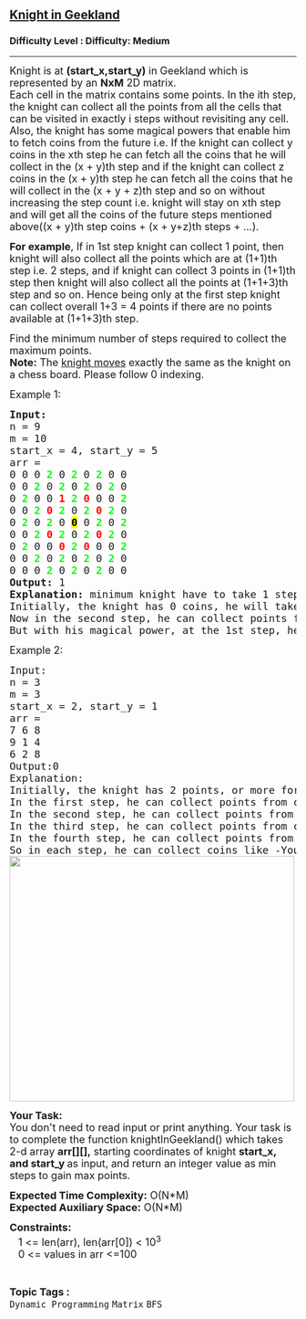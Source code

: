 <h2><a href="https://www.geeksforgeeks.org/problems/knight-in-geekland--170647/1?page=2&difficulty=Medium&status=unsolved&sortBy=submissions">Knight in Geekland</a></h2><h3>Difficulty Level : Difficulty: Medium</h3><hr><div class="problems_problem_content__Xm_eO"><p><span style="font-size: 18px;">Knight is at <strong>(start_x,start_y)</strong> in Geekland which is represented by an <strong>NxM</strong> 2D matrix.<br>Each cell in the matrix contains some points. In the ith step, the knight can collect all the points from all the cells that can be visited in exactly i steps without revisiting any cell.<br>Also, the knight has some magical powers that enable him to fetch coins from the future i.e. If the knight can collect y coins in the xth step he can fetch all the coins that he will collect in the (x + y)th step and if the knight can collect z coins in the (x + y)th step he can fetch all the coins that he will collect in the (x + y + z)th step and so on without increasing the step count i.e. knight will stay on xth step and will get all the coins of the future steps mentioned above((x + y)th step coins + (x + y+z)th steps + ...).</span></p>
<p><span style="font-size: 18px;"><strong>For example</strong>, If in 1st step knight can collect 1 point, then knight will also collect all the points which are at (1+1)th step i.e. 2 steps, and if knight can collect 3 points in (1+1)th step then knight will also collect all the points at (1+1+3)th step and so on. Hence being only at the first step knight can collect overall 1+3 = 4 points if there are no points available at (1+1+3)th step.</span></p>
<p><span style="font-size: 18px;">Find the minimum number of steps required to collect the maximum points.<br><strong>Note:</strong> The <a href="https://en.wikipedia.org/wiki/Knight_(chess)#:~:text=Compared%20to%20other%20chess%20pieces,pieces%20to%20reach%20its%20destination.">knight moves</a> exactly the same as the knight on a chess board. Please follow 0 indexing.</span></p>
<p><span style="font-size: 18px;">Example 1:</span></p>
<pre><span style="font-size: 18px;"><strong>Input:</strong>
n = 9
m = 10
start_x = 4, start_y = 5
arr =
0 0 0 <span style="color: #00ff00;"><strong>2</strong></span> 0 <span style="color: #00ff00;"><strong>2</strong></span> 0 <span style="color: #00ff00;"><strong>2</strong></span> 0 0
0 0 <span style="color: #00ff00;"><strong>2</strong></span> 0 <span style="color: #00ff00;"><strong>2</strong></span> 0 <span style="color: #00ff00;"><strong>2</strong></span> 0 <span style="color: #00ff00;"><strong>2</strong></span> 0
0 <span style="color: #00ff00;"><strong>2</strong></span> 0 0 <span style="color: #ff0000;"><strong>1</strong></span> <span style="color: #00ff00;"><strong>2</strong></span> <span style="color: #ff0000;"><strong>0</strong></span> 0 0 <span style="color: #00ff00;"><strong>2</strong></span>
0 0 <span style="color: #00ff00;"><strong>2</strong></span> <span style="color: #ff0000;"><strong>0</strong></span> <span style="color: #00ff00;"><strong>2</strong></span> 0 <span style="color: #00ff00;"><strong>2</strong></span> <span style="color: #ff0000;"><strong>0</strong></span> <span style="color: #00ff00;"><strong>2</strong></span> 0
0 <span style="color: #00ff00;"><strong>2</strong></span> 0 <span style="color: #00ff00;"><strong>2</strong></span> 0 <span style="color: #000000;"><strong><span style="background-color: #ffff00;">0</span></strong></span> 0 <span style="color: #00ff00;"><strong>2</strong></span> 0 <span style="color: #00ff00;"><strong>2</strong></span>
0 0 <span style="color: #00ff00;"><strong>2</strong></span> <span style="color: #ff0000;"><strong>0</strong></span> <span style="color: #00ff00;"><strong>2</strong></span> 0 <span style="color: #00ff00;"><strong>2</strong></span> <span style="color: #ff0000;"><strong>0</strong></span> <span style="color: #00ff00;"><strong>2</strong></span> 0
0 <span style="color: #00ff00;"><strong>2</strong></span> 0 0 <span style="color: #ff0000;"><strong>0</strong></span> <span style="color: #00ff00;"><strong>2</strong></span> <span style="color: #ff0000;"><strong>0</strong></span> 0 0 <span style="color: #00ff00;"><strong>2</strong></span>
0 0 <span style="color: #00ff00;"><strong>2</strong></span> 0 <span style="color: #00ff00;"><strong>2</strong></span> 0 <span style="color: #00ff00;"><strong>2</strong></span> 0 <span style="color: #00ff00;"><strong>2</strong></span> 0
0 0 0 <span style="color: #00ff00;"><strong>2</strong></span> 0 <span style="color: #00ff00;"><strong>2</strong></span> 0 <span style="color: #00ff00;"><strong>2</strong></span> 0 0
<strong>Output:</strong> 1
<strong>Explanation:</strong> minimum knight have to take 1 steps to gain maximum points.
Initially, the knight has 0 coins, he will take 1 step to collect 1 point (sum of cells denoted in red color).
Now in the second step, he can collect points from all the cells colored green i.e. 64 points.
But with his magical power, at the 1st step, he can fetch points from the (1 + 1)th step. Therefore he can collect 1 + 64 coins at step 1 only. Hence answer is 1.</span>
</pre>
<p><span style="font-size: 18px;">Example 2:</span></p>
<pre><span style="font-size: 18px;">Input:
n = 3 
m = 3
start_x = 2, start_y = 1
arr =
7 6 8
9 1 4
6 2 8
Output:0
Explanation:
Initially, the knight has 2 points, or more formally we can say that at the 0th step knight has 2 points.
In the first step, he can collect points from cells (0, 0) and (0, 2) i.e. 15 points.
In the second step, he can collect points from cells (1, 0) and (1, 2) i.e. 13 coins.
In the third step, he can collect points from cells (2, 0) and (2, 2) i.e. 14 points.
In the fourth step, he can collect points from the cell (0, 1) i.e. 6 points.
So in each step, he can collect coins like -You can see in the below image  Knight can collect 15 coins in the 0th step only
<img style="height: 430px; width: 500px;" src="https://media.geeksforgeeks.org/img-practice/rect46213-1668840290.png" alt=""></span>
</pre>
<p><span style="font-size: 18px;"><strong>Your Task:</strong><br>You don't need to read input or print anything. Your task is to complete the function knightInGeekland() which takes 2-d array <strong>arr[][],</strong>&nbsp;starting coordinates of knight <strong>start_x, and start_y&nbsp;</strong>as input, and return an integer value as min steps to gain max points.</span></p>
<p><span style="font-size: 18px;"><strong>Expected Time Complexity:</strong>&nbsp;O(N*M)<br><strong>Expected Auxiliary Space:</strong>&nbsp;O(N*M)</span></p>
<p><span style="font-size: 18px;"><strong>Constraints:</strong><br>&nbsp;&nbsp;&nbsp;1 &lt;= len(arr), len(arr[0])&nbsp;&lt;&nbsp;10<sup>3</sup><br>&nbsp; &nbsp;0&nbsp;&lt;= values in arr &lt;=100</span></p></div><br><p><span style=font-size:18px><strong>Topic Tags : </strong><br><code>Dynamic Programming</code>&nbsp;<code>Matrix</code>&nbsp;<code>BFS</code>&nbsp;